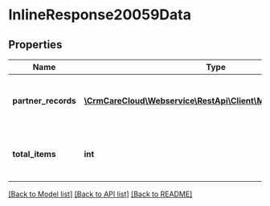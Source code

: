 # InlineResponse20059Data

## Properties
Name | Type | Description | Notes
------------ | ------------- | ------------- | -------------
**partner_records** | [**\CrmCareCloud\Webservice\RestApi\Client\Model\PartnerRecord[]**](PartnerRecord.md) | Collection of all customer  partner records. | [optional] 
**total_items** | **int** | The number of all found customer  partners. | [optional] 

[[Back to Model list]](../../README.md#documentation-for-models) [[Back to API list]](../../README.md#documentation-for-api-endpoints) [[Back to README]](../../README.md)

